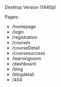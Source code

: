 Desktop Version (1440p)

Pages:
- /homepage
- /login
- /registration
- /courses
- /courseDetail
- /coursesuccess
- /learningroom
- /dashboard
- /blog
- /blogdetail
- /404 
